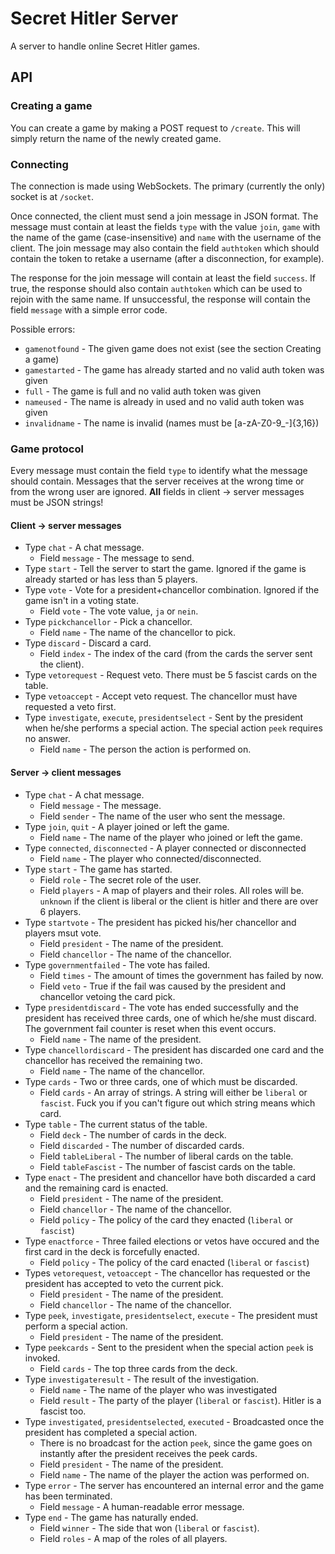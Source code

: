 # Secret Hitler Server
A server to handle online Secret Hitler games.

## API
### Creating a game
You can create a game by making a POST request to `/create`. This will simply return the name of the newly created game.

### Connecting
The connection is made using WebSockets. The primary (currently the only) socket is at `/socket`.

Once connected, the client must send a join message in JSON format. The message must contain at least the fields `type` with the value `join`, `game` with the name of the game (case-insensitive) and `name` with the username of the client. The join message may also contain the field `authtoken` which should contain the token to retake a username (after a disconnection, for example).

The response for the join message will contain at least the field `success`. If true, the response should also contain `authtoken` which can be used to rejoin with the same name. If unsuccessful, the response will contain the field `message` with a simple error code.

Possible errors:
* `gamenotfound` - The given game does not exist (see the section Creating a game)
* `gamestarted` - The game has already started and no valid auth token was given
* `full` - The game is full and no valid auth token was given
* `nameused` - The name is already in used and no valid auth token was given
* `invalidname` - The name is invalid (names must be [a-zA-Z0-9_-]{3,16})

### Game protocol
Every message must contain the field `type` to identify what the message should contain.
Messages that the server receives at the wrong time or from the wrong user are ignored.
**All** fields in client -> server messages must be JSON strings!

#### Client -> server messages
* Type `chat` - A chat message.
  * Field `message` - The message to send.
* Type `start` - Tell the server to start the game. Ignored if the game is already started or has less than 5 players.
* Type `vote` - Vote for a president+chancellor combination. Ignored if the game isn't in a voting state.
  * Field `vote` - The vote value, `ja` or `nein`.
* Type `pickchancellor` - Pick a chancellor.
  * Field `name` - The name of the chancellor to pick.
* Type `discard` - Discard a card.
  * Field `index` - The index of the card (from the cards the server sent the client).
* Type `vetorequest` - Request veto. There must be 5 fascist cards on the table.
* Type `vetoaccept` - Accept veto request. The chancellor must have requested a veto first.
* Type `investigate`, `execute`, `presidentselect` - Sent by the president when he/she performs a special action. The special action `peek` requires no answer.
  * Field `name` - The person the action is performed on.

#### Server -> client messages
* Type `chat` - A chat message.
  * Field `message` - The message.
  * Field `sender` - The name of the user who sent the message.
* Type `join`, `quit` - A player joined or left the game.
  * Field `name` - The name of the player who joined or left the game.
* Type `connected`, `disconnected` - A player connected or disconnected
  * Field `name` - The player who connected/disconnected.
* Type `start` - The game has started.
  * Field `role` - The secret role of the user.
  * Field `players` - A map of players and their roles. All roles will be. `unknown` if the client is liberal or the client is hitler and there are over 6 players.
* Type `startvote` - The president has picked his/her chancellor and players msut vote.
  * Field `president` - The name of the president.
  * Field `chancellor` - The name of the chancellor.
* Type `governmentfailed` - The vote has failed.
  * Field `times` - The amount of times the government has failed by now.
  * Field `veto` - True if the fail was caused by the president and chancellor vetoing the card pick.
* Type `presidentdiscard` - The vote has ended successfully and the president has received three cards, one of which he/she must discard. The government fail counter is reset when this event occurs.
  * Field `name` - The name of the president.
* Type `chancellordiscard` - The president has discarded one card and the chancellor has received the remaining two.
  * Field `name` - The name of the chancellor.
* Type `cards` - Two or three cards, one of which must be discarded.
  * Field `cards` - An array of strings. A string will either be `liberal` or `fascist`. Fuck you if you can't figure out which string means which card.
* Type `table` - The current status of the table.
  * Field `deck` - The number of cards in the deck.
  * Field `discarded` - The number of discarded cards.
  * Field `tableLiberal` - The number of liberal cards on the table.
  * Field `tableFascist` - The number of fascist cards on the table.
* Type `enact` - The president and chancellor have both discarded a card and the remaining card is enacted.
  * Field `president` - The name of the president.
  * Field `chancellor` - The name of the chancellor.
  * Field `policy` - The policy of the card they enacted (`liberal` or `fascist`)
* Type `enactforce` - Three failed elections or vetos have occured and the first card in the deck is forcefully enacted.
  * Field `policy` - The policy of the card enacted (`liberal` or `fascist`)
* Types `vetorequest`, `vetoaccept` - The chancellor has requested or the president has accepted to veto the current pick.
  * Field `president` - The name of the president.
  * Field `chancellor` - The name of the chancellor.
* Type `peek`, `investigate`, `presidentselect`, `execute` - The president must perform a special action.
  * Field `president` - The name of the president.
* Type `peekcards` - Sent to the president when the special action `peek` is invoked.
  * Field `cards` - The top three cards from the deck.
* Type `investigateresult` - The result of the investigation.
  * Field `name` - The name of the player who was investigated
  * Field `result` - The party of the player (`liberal` or `fascist`). Hitler is a fascist too.
* Type `investigated`, `presidentselected`, `executed` - Broadcasted once the president has completed a special action.
  * There is no broadcast for the action `peek`, since the game goes on instantly after the president receives the peek cards.
  * Field `president` - The name of the president.
  * Field `name` - The name of the player the action was performed on.
* Type `error` - The server has encountered an internal error and the game has been terminated.
  * Field `message` - A human-readable error message.
* Type `end` - The game has naturally ended.
  * Field `winner` - The side that won (`liberal` or `fascist`).
  * Field `roles` - A map of the roles of all players.
